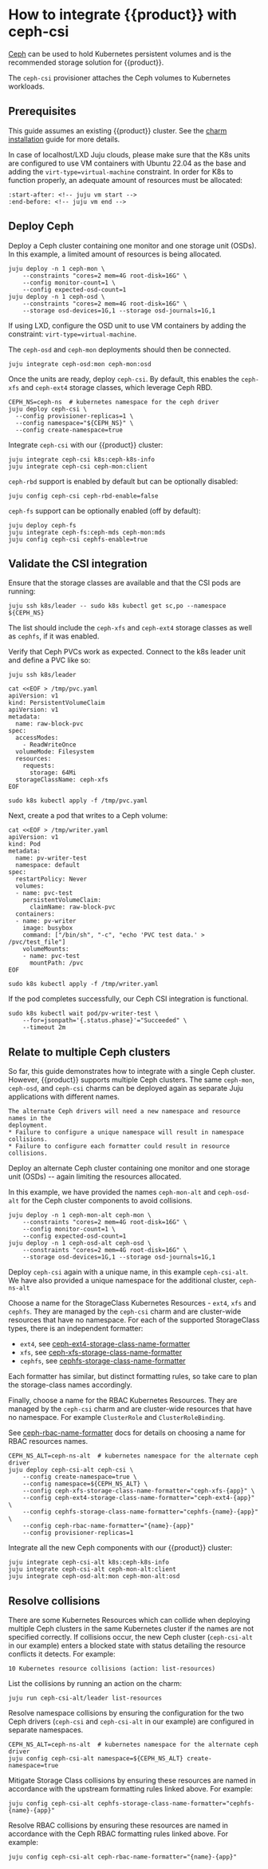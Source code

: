 # How to integrate {{product}} with ceph-csi

[Ceph] can be used to hold Kubernetes persistent volumes and is the recommended
storage solution for {{product}}.

The ``ceph-csi`` provisioner attaches the Ceph volumes to Kubernetes workloads.

## Prerequisites

This guide assumes an existing {{product}} cluster.
See the [charm installation] guide for more details.

In case of localhost/LXD Juju clouds, please make sure that the K8s units are
configured to use VM containers with Ubuntu 22.04 as the base and adding the
``virt-type=virtual-machine`` constraint. In order for K8s to function properly,
an adequate amount of resources must be allocated:

```{literalinclude} ../../_parts/install.md
:start-after: <!-- juju vm start -->
:end-before: <!-- juju vm end -->
```

## Deploy Ceph

Deploy a Ceph cluster containing one monitor and one storage unit
(OSDs). In this example, a limited amount of resources is being allocated.

```
juju deploy -n 1 ceph-mon \
    --constraints "cores=2 mem=4G root-disk=16G" \
    --config monitor-count=1 \
    --config expected-osd-count=1
juju deploy -n 1 ceph-osd \
    --constraints "cores=2 mem=4G root-disk=16G" \
    --storage osd-devices=1G,1 --storage osd-journals=1G,1
```

If using LXD, configure the OSD unit to use VM containers by adding the
constraint: ``virt-type=virtual-machine``.

The `ceph-osd` and `ceph-mon` deployments should then be connected.

```
juju integrate ceph-osd:mon ceph-mon:osd
```

Once the units are ready, deploy ``ceph-csi``. By default, this enables
the ``ceph-xfs`` and ``ceph-ext4`` storage classes, which leverage
Ceph RBD.

```
CEPH_NS=ceph-ns  # kubernetes namespace for the ceph driver
juju deploy ceph-csi \
  --config provisioner-replicas=1 \
  --config namespace="${CEPH_NS}" \
  --config create-namespace=true
```

Integrate `ceph-csi` with our {{product}} cluster:

```
juju integrate ceph-csi k8s:ceph-k8s-info
juju integrate ceph-csi ceph-mon:client
```

`ceph-rbd` support is enabled by default but can be optionally disabled:

```
juju config ceph-csi ceph-rbd-enable=false
```

`ceph-fs` support can be optionally enabled (off by default):

```
juju deploy ceph-fs
juju integrate ceph-fs:ceph-mds ceph-mon:mds
juju config ceph-csi cephfs-enable=true
```

## Validate the CSI integration

Ensure that the storage classes are available and that the
CSI pods are running:

```
juju ssh k8s/leader -- sudo k8s kubectl get sc,po --namespace ${CEPH_NS}
```

The list should include the ``ceph-xfs`` and ``ceph-ext4`` storage classes as
well as ``cephfs``, if it was enabled.

Verify that Ceph PVCs work as expected. Connect to the k8s leader unit
and define a PVC like so:

```
juju ssh k8s/leader

cat <<EOF > /tmp/pvc.yaml
apiVersion: v1
kind: PersistentVolumeClaim
apiVersion: v1
metadata:
  name: raw-block-pvc
spec:
  accessModes:
    - ReadWriteOnce
  volumeMode: Filesystem
  resources:
    requests:
      storage: 64Mi
  storageClassName: ceph-xfs
EOF

sudo k8s kubectl apply -f /tmp/pvc.yaml
```

Next, create a pod that writes to a Ceph volume:

```
cat <<EOF > /tmp/writer.yaml
apiVersion: v1
kind: Pod
metadata:
  name: pv-writer-test
  namespace: default
spec:
  restartPolicy: Never
  volumes:
  - name: pvc-test
    persistentVolumeClaim:
      claimName: raw-block-pvc
  containers:
  - name: pv-writer
    image: busybox
    command: ["/bin/sh", "-c", "echo 'PVC test data.' > /pvc/test_file"]
    volumeMounts:
    - name: pvc-test
      mountPath: /pvc
EOF

sudo k8s kubectl apply -f /tmp/writer.yaml
```

If the pod completes successfully, our Ceph CSI integration is functional.

```
sudo k8s kubectl wait pod/pv-writer-test \
    --for=jsonpath='{.status.phase}'="Succeeded" \
    --timeout 2m
```

## Relate to multiple Ceph clusters

So far, this guide demonstrates how to integrate with a single Ceph cluster.
However, {{product}} supports multiple Ceph clusters. The same `ceph-mon`,
`ceph-osd`, and `ceph-csi` charms can be deployed again as separate Juju
applications with different names.


```{note}
The alternate Ceph drivers will need a new namespace and resource names in the
deployment.
* Failure to configure a unique namespace will result in namespace collisions.
* Failure to configure each formatter could result in resource collisions.
```

Deploy an alternate Ceph cluster containing one monitor and one storage unit
(OSDs) -- again limiting the resources allocated.

In this example, we have provided the names `ceph-mon-alt` and `ceph-osd-alt`
for the Ceph cluster components to avoid collisions.

```
juju deploy -n 1 ceph-mon-alt ceph-mon \
    --constraints "cores=2 mem=4G root-disk=16G" \
    --config monitor-count=1 \
    --config expected-osd-count=1
juju deploy -n 1 ceph-osd-alt ceph-osd \
    --constraints "cores=2 mem=4G root-disk=16G" \
    --storage osd-devices=1G,1 --storage osd-journals=1G,1
```

Deploy `ceph-csi` again with a unique name, in this example `ceph-csi-alt`. We
have also provided a unique namespace for the additional cluster, `ceph-ns-alt`

Choose a name for the StorageClass Kubernetes Resources - `ext4`, `xfs` and
`cephfs`. They are managed by the `ceph-csi` charm and are cluster-wide
resources that have no namespace. For each of the supported StorageClass types,
there is an independent formatter:

* `ext4`, see [ceph-ext4-storage-class-name-formatter]
* `xfs`, see [ceph-xfs-storage-class-name-formatter]
* `cephfs`, see [cephfs-storage-class-name-formatter]

Each formatter has similar, but distinct formatting rules, so take care to plan
the storage-class names accordingly.

Finally, choose a name for the RBAC Kubernetes Resources. They are managed by
the `ceph-csi` charm and are cluster-wide resources that have no namespace.
For example `ClusterRole` and `ClusterRoleBinding`.

See [ceph-rbac-name-formatter] docs for details on choosing a name for RBAC
resources names.

```
CEPH_NS_ALT=ceph-ns-alt  # kubernetes namespace for the alternate ceph driver
juju deploy ceph-csi-alt ceph-csi \
    --config create-namespace=true \
    --config namespace=${CEPH_NS_ALT} \
    --config ceph-xfs-storage-class-name-formatter="ceph-xfs-{app}" \
    --config ceph-ext4-storage-class-name-formatter="ceph-ext4-{app}" \
    --config cephfs-storage-class-name-formatter="cephfs-{name}-{app}" \
    --config ceph-rbac-name-formatter="{name}-{app}"
    --config provisioner-replicas=1
```

Integrate all the new Ceph components with our {{product}} cluster:

```
juju integrate ceph-csi-alt k8s:ceph-k8s-info
juju integrate ceph-csi-alt ceph-mon-alt:client
juju integrate ceph-osd-alt:mon ceph-mon-alt:osd
```

## Resolve collisions

There are some Kubernetes Resources which can collide when deploying multiple
Ceph clusters in the same Kubernetes cluster if the names are not
specified correctly. If collisions occur, the new Ceph cluster (`ceph-csi-alt`
in our example) enters a blocked state with status detailing the resource
conflicts it detects. For example:

```
10 Kubernetes resource collisions (action: list-resources)
```

List the collisions by running an action on the charm:

```
juju run ceph-csi-alt/leader list-resources
```

Resolve namespace collisions by ensuring the configuration for the two Ceph
drivers (`ceph-csi` and `ceph-csi-alt` in our example) are configured in
separate namespaces.

```
CEPH_NS_ALT=ceph-ns-alt  # kubernetes namespace for the alternate ceph driver
juju config ceph-csi-alt namespace=${CEPH_NS_ALT} create-namespace=true
```

Mitigate Storage Class collisions by ensuring these resources are named in
accordance with the upstream formatting rules linked above. For example:

```
juju config ceph-csi-alt cephfs-storage-class-name-formatter="cephfs-{name}-{app}"
```

Resolve RBAC collisions by ensuring these resources are named in accordance with
the Ceph RBAC formatting rules linked above. For example:

```
juju config ceph-csi-alt ceph-rbac-name-formatter="{name}-{app}"
```

<!-- LINKS -->

[charm installation]: ./charm
[Ceph]: https://docs.ceph.com/
[ceph-rbac-name-formatter]: https://charmhub.io/ceph-csi/configurations?channel=latest/edge#ceph-rbac-name-formatter
[ceph-ext4-storage-class-name-formatter]: https://charmhub.io/ceph-csi/configurations?channel=latest/edge#ceph-ext4-storage-class-name-formatter
[ceph-xfs-storage-class-name-formatter]: https://charmhub.io/ceph-csi/configurations?channel=latest/edge#ceph-xfs-storage-class-name-formatter
[cephfs-storage-class-name-formatter]: https://charmhub.io/ceph-csi/configurations?channel=latest/edge#cephfs-storage-class-name-formatter
